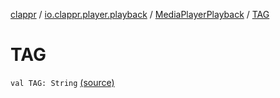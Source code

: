 [clappr](../../index.md) / [io.clappr.player.playback](../index.md) / [MediaPlayerPlayback](index.md) / [TAG](.)

# TAG

`val TAG: String` [(source)](https://github.com/clappr/clappr-android/tree/dev/clappr/src/main/kotlin/io/clappr/player/playback/MediaPlayerPlayback.kt#L38)